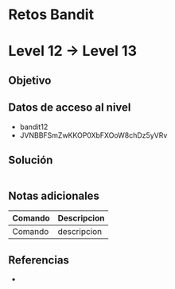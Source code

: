 # Retos Bandit

# Level 12 → Level 13

## Objetivo

## Datos de acceso al nivel
- bandit12
- JVNBBFSmZwKKOP0XbFXOoW8chDz5yVRv

## Solución
```bash
```
## Notas adicionales
| Comando | Descripcion |
|---------|-------------|
| Comando | descripcion |

## Referencias
- []()